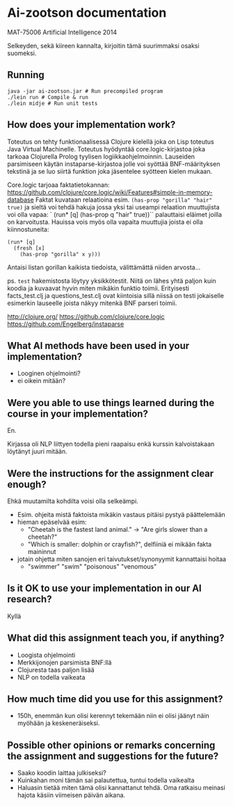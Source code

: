 # Ai-zootson documentation

MAT-75006 Artificial Intelligence 2014

Selkeyden, sekä kiireen kannalta, kirjoitin tämä suurimmaksi osaksi suomeksi.

## Running

```
java -jar ai-zootson.jar # Run precompiled program
./lein run # Compile & run
./lein midje # Run unit tests
```

## How does your implementation work?

Toteutus on tehty funktionaalisessä Clojure kielellä joka on Lisp toteutus Java Virtual Machinelle.
Toteutus hyödyntää core.logic-kirjastoa joka tarkoaa Clojurella Prolog tyylisen logiikkaohjelmoinnin.
Lauseiden parsimiseen käytän instaparse-kirjastoa jolle voi syöttää BNF-määrityksen tekstinä
ja se luo siirtä funktion joka jäsentelee syötteen kielen mukaan.

Core.logic tarjoaa faktatietokannan: https://github.com/clojure/core.logic/wiki/Features#simple-in-memory-database
Faktat kuvataan relaatioina esim. `(has-prop "gorilla" "hair" true)` ja sieltä voi tehdä hakuja jossa yksi tai useampi
relaation muuttujista voi olla vapaa: ` (run* [q] (has-prop q "hair" true))`` palauttaisi eläimet joilla on karvoitusta.
Hauissa vois myös olla vapaita muuttujia joista ei olla kiinnostuneita:
```
(run* [q]
  (fresh [x]
    (has-prop "gorilla" x y)))
```
Antaisi listan gorillan kaikista tiedoista, välittämättä niiden arvosta...

ps. `test` hakemistosta löytyy yksikkötestit. Niitä on lähes yhtä paljon kuin koodia ja kuvaavat hyvin miten mikäkin funktio toimii.
Erityisesti facts\_test.clj ja questions\_test.clj ovat kiintoisia sillä niissä on testi jokaiselle esimerkin lauseelle
joista näkyy mitenkä BNF parseri toimii.

http://clojure.org/
https://github.com/clojure/core.logic
https://github.com/Engelberg/instaparse

## What AI methods have been used in your implementation?

- Looginen ohjelmointi?
- ei oikein mitään?

## Were you able to use things learned during the course in your implementation?

En.

Kirjassa oli NLP liittyen todella pieni raapaisu enkä kurssin kalvoistakaan löytänyt juuri mitään.

## Were the instructions for the assignment clear enough?

Ehkä muutamilta kohdilta voisi olla selkeämpi.

- Esim. ohjeita mistä faktoista mikäkin vastaus pitäisi pystyä päättelemään
- hieman epäselvää esim:
  - "Cheetah is the fastest land animal." -> "Are girls slower than a cheetah?"
  - "Which is smaller: dolphin or crayfish?", delfiiniä ei mikään fakta maininnut
- jotain ohjetta miten sanojen eri taivutukset/synonyymit kannattaisi hoitaa
  - "swimmer" "swim" "poisonous" "venomous"

## Is it OK to use your implementation in our AI research?

Kyllä

## What did this assignment teach you, if anything?

- Loogista ohjelmointi
- Merkkijonojen parsimista BNF:llä
- Clojuresta taas paljon lisää
- NLP on todella vaikeata

## How much time did you use for this assignment?
- 150h, enemmän kun olisi kerennyt tekemään niin ei olisi jäänyt näin myöhään ja keskeneräiseksi.

## Possible other opinions or remarks concerning the assignment and suggestions for the future?

- Saako koodin laittaa julkiseksi?
- Kuinkahan moni tämän sai palautettua, tuntui todella vaikealta
- Haluasin tietää miten tämä olisi kannattanut tehdä. Oma ratkaisu meinasi hajota
  käsiin viimeisen päivän aikana.
